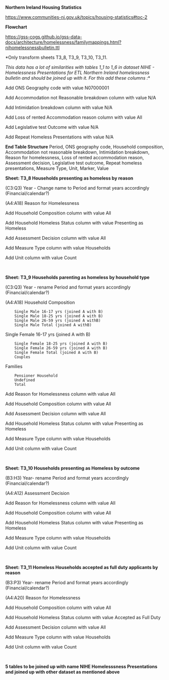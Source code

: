**Northern Ireland Housing Statistics**

https://www.communities-ni.gov.uk/topics/housing-statistics#toc-2

**Flowchart**

https://gss-cogs.github.io/gss-data-docs/architecture/homelessness/familymappings.html?nihomelessnessbulletin.ttl

*Only transform sheets T3_8, T3_9, T3_10, T3_11. 

*This data has a lot of similarities with tables  1_1 to 1_6 in dataset NIHE - Homelessness Presentations for ETL Northern Ireland homelessness bulletin and should be joined up with it. For this add these columns :**

Add ONS Geography code with value N07000001

Add Accommodation not Reasonable breakdown column with value N/A

Add Intimidation breakdown column with value N/A

Add Loss of rented Accommodation reason column with value All

Add Legislative test Outcome with value N/A

Add Repeat Homeless Presentations with value N/A

**End Table Structure**
Period, ONS geography code, Household composition, Accommodation not reasonable breakdown, Intimidation breakdown, Reason for homelessness, Loss of rented accommodation reason, Assessment decision, Legislative test outcome, Repeat homeless presentations, Measure Type, Unit, Marker, Value

**Sheet: T3_8 Households presenting as homeless by reason**

(C3:Q3) Year - Change name to Period and format years accordingly (Financial/calendar?)

(A4:A18) Reason for Homelessness

Add Household Composition column with value All

Add Household Homeless Status column with value Presenting as Homeless

Add Assessment Decision column with value All

Add Measure Type column with value Households

Add Unit column with value Count

&nbsp;

**Sheet: T3_9 Households parenting as homeless by household type**

(C3:Q3) Year - rename Period and format years accordingly (Financial/calendar?)

(A4:A18) Household Composition 

		Single Male 16-17 yrs (joined A with B)
		Single Male 18-25 yrs (joined A with B)
		Single Male 26-59 yrs (joined A withB)
		Single Male Total (joined A withB)
Single Female 16-17 yrs (joined A with B)

		Single Female 18-25 yrs (joined A with B)
		Single Female 26-59 yrs (joined A with B)
		Single Female Total (joined A with B)
		Couples 
Families

		Pensioner Household 
		Undefined 
		Total 
Add Reason for Homelessness column with value All

Add Household Composition column with value All

Add Assessment Decision column with value All

Add Household Homeless Status column with value Presenting as Homeless

Add Measure Type column with value Households

Add Unit column with value Count

&nbsp;

**Sheet: T3_10 Households presenting as Homeless by outcome**

(B3:H3) Year- rename Period and format years accordingly (Financial/calendar?)

(A4:A12) Assessment Decision

Add Reason for Homelessness column with value All

Add Household Composition column with value All

Add Household Homeless Status column with value Presenting as Homeless

Add Measure Type column with value Households

Add Unit column with value Count

&nbsp;

**Sheet: T3_11 Homeless Households accepted as full duty applicants by reason**

(B3:P3) Year- rename Period and format years accordingly (Financial/calendar?)

(A4:A20) Reason for Homelessness

Add Household Composition column with value All

Add Household Homeless Status column with value Accepted as Full Duty

Add Assessment Decision column with value All

Add Measure Type column with value Households

Add Unit column with value Count

&nbsp;

**5 tables to be joined up with name NIHE Homelesssness Presentations and joined up with other dataset as mentioned above**









